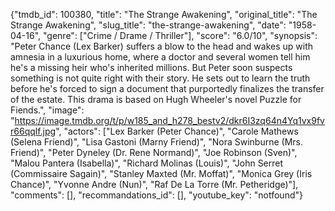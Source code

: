 {"tmdb_id": 100380, "title": "The Strange Awakening", "original_title": "The Strange Awakening", "slug_title": "the-strange-awakening", "date": "1958-04-16", "genre": ["Crime / Drame / Thriller"], "score": "6.0/10", "synopsis": "Peter Chance (Lex Barker) suffers a blow to the head and wakes up with amnesia in a luxurious home, where a doctor and several women tell him he's a missing heir who's inherited millions. But Peter soon suspects something is not quite right with their story. He sets out to learn the truth before he's forced to sign a document that purportedly finalizes the transfer of the estate. This drama is based on Hugh Wheeler's novel Puzzle for Fiends.", "image": "https://image.tmdb.org/t/p/w185_and_h278_bestv2/dkr6I3zq64n4Yq1vx9fvr66qqlf.jpg", "actors": ["Lex Barker (Peter Chance)", "Carole Mathews (Selena Friend)", "Lisa Gastoni (Marny Friend)", "Nora Swinburne (Mrs. Friend)", "Peter Dyneley (Dr. Rene Normand)", "Joe Robinson (Sven)", "Malou Pantera (Isabella)", "Richard Molinas (Louis)", "John Serret (Commissaire Sagain)", "Stanley Maxted (Mr. Moffat)", "Monica Grey (Iris Chance)", "Yvonne Andre (Nun)", "Raf De La Torre (Mr. Petheridge)"], "comments": [], "recommandations_id": [], "youtube_key": "notfound"}